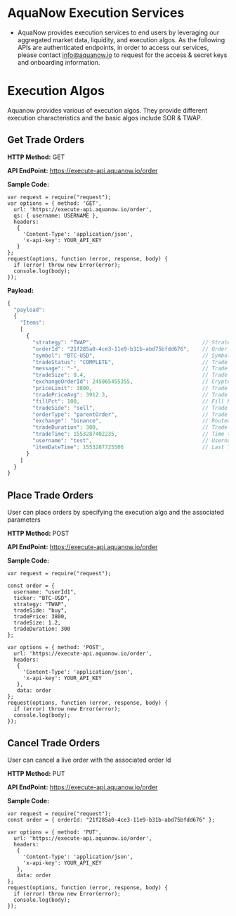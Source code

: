 # AquaNow Execution Services
* AquaNow provides execution services to end users by leveraging our aggregated market data, liquidity, and execution algos. As the following APIs are authenticated endpoints, in order to access our services, please contact info@aquanow.io to request for the access & secret keys and onboarding information. 

# Execution Algos
Aquanow provides various of execution algos. They provide different execution characteristics and the basic algos include SOR & TWAP. 

## Get Trade Orders

**HTTP Method:** GET

**API EndPoint:** https://execute-api.aquanow.io/order

**Sample Code:**

```
var request = require("request");
var options = { method: 'GET',
  url: 'https://execute-api.aquanow.io/order',
  qs: { username: USERNAME },
  headers:
   {
     'Content-Type': 'application/json',
     'x-api-key': YOUR_API_KEY
   }
};
request(options, function (error, response, body) {
  if (error) throw new Error(error);
  console.log(body);
});
```

**Payload:**
```javascript
{
  "payload":
  {
    "Items":
    [
      {
        "strategy": "TWAP",                                   // Strategy Type
        "orderId": "21f285a0-4ce3-11e9-b31b-abd75bfdd676",    // Order ID
        "symbol": "BTC-USD",                                  // Symbol
        "tradeStatus": "COMPLETE",                            // Trade Status
        "message": "-",                                       // Trade Message
        "tradeSize": 0.4,                                     // Trade Size
        "exchangeOrderId": 245065455355,                      // Crypto Exchange Order Id
        "priceLimit": 3800,                                   // Trade Price Limit
        "tradePriceAvg": 3912.3,                              // Trade Price Average
        "fillPct": 100,                                       // Fill Percentage
        "tradeSide": "sell",                                  // Trade Side
        "orderType": "parentOrder",                           // Trade Order Type
        "exchange": "binance",                                // Routed Crypto Exchange
        "tradeDuration": 300,                                 // Trade Duration for the Strategy in seconds
        "tradeTime": 1553287402235,                           // Time that the Trade was placed (UTC)
        "username": "test",                                   // Username for this account
        "itemDateTime": 1553287725506                         // Last Trade Update (UTC)
      }
    ]
  }
}
```

## Place Trade Orders
User can place orders by specifying the execution algo and the associated parameters

**HTTP Method:** POST

**API EndPoint:** https://execute-api.aquanow.io/order

**Sample Code:**

```
var request = require("request");

const order = {
  username: "userId1",
  ticker: "BTC-USD",
  strategy: "TWAP",
  tradeSide: "buy",
  tradePrice: 3800,
  tradeSize: 1.2,
  tradeDuration: 300
};

var options = { method: 'POST',
  url: 'https://execute-api.aquanow.io/order',
  headers:
   {
     'Content-Type': 'application/json',
     'x-api-key': YOUR_API_KEY
   },
   data: order
};
request(options, function (error, response, body) {
  if (error) throw new Error(error);
  console.log(body);
});
```

## Cancel Trade Orders
User can cancel a live order with the associated order Id

**HTTP Method:** PUT

**API EndPoint:** https://execute-api.aquanow.io/order

**Sample Code:**

```
var request = require("request");
const order = { orderId: "21f285a0-4ce3-11e9-b31b-abd75bfdd676" };

var options = { method: 'PUT',
  url: 'https://execute-api.aquanow.io/order',
  headers:
   {
     'Content-Type': 'application/json',
     'x-api-key': YOUR_API_KEY
   },
   data: order
};
request(options, function (error, response, body) {
  if (error) throw new Error(error);
  console.log(body);
});
```

 
